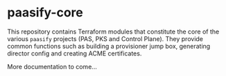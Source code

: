 # paasify-core

This repository contains Terraform modules that constitute the core of the various `paasify` projects (PAS, PKS and Control Plane). They provide common functions such as building a provisioner jump box, generating director config and creating ACME certificates.

More documentation to come...

